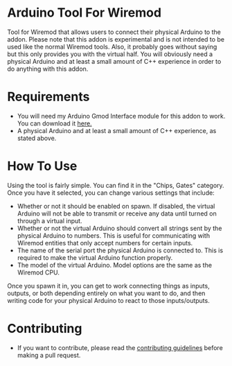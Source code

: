 # Arduino Tool For Wiremod
 Tool for Wiremod that allows users to connect their physical Arduino to the addon. Please note that this addon is experimental and is not intended to be used like the normal Wiremod tools. Also, it probably goes without saying but this only provides you with the virtual half. You will obviously need a physical Arduino and at least a small amount of C++ experience in order to do anything with this addon.

# Requirements
 - You will need my Arduino Gmod Interface module for this addon to work. You can download it [here.](https://github.com/LambdaGaming/ArduinoGmodInterface)
 - A physical Arduino and at least a small amount of C++ experience, as stated above.

# How To Use
 Using the tool is fairly simple. You can find it in the "Chips, Gates" category. Once you have it selected, you can change various settings that include:
 - Whether or not it should be enabled on spawn. If disabled, the virtual Arduino will not be able to transmit or receive any data until turned on through a virtual input.
 - Whether or not the virtual Arduino should convert all strings sent by the physical Arduino to numbers. This is useful for communicating with Wiremod entities that only accept numbers for certain inputs.
 - The name of the serial port the physical Arduino is connected to. This is required to make the virtual Arduino function properly.
 - The model of the virtual Arduino. Model options are the same as the Wiremod CPU.

 Once you spawn it in, you can get to work connecting things as inputs, outputs, or both depending entirely on what you want to do, and then writing code for your physical Arduino to react to those inputs/outputs.

# Contributing
 - If you want to contribute, please read the [contributing guidelines](https://lambdagaming.github.io/contributing.html) before making a pull request.
